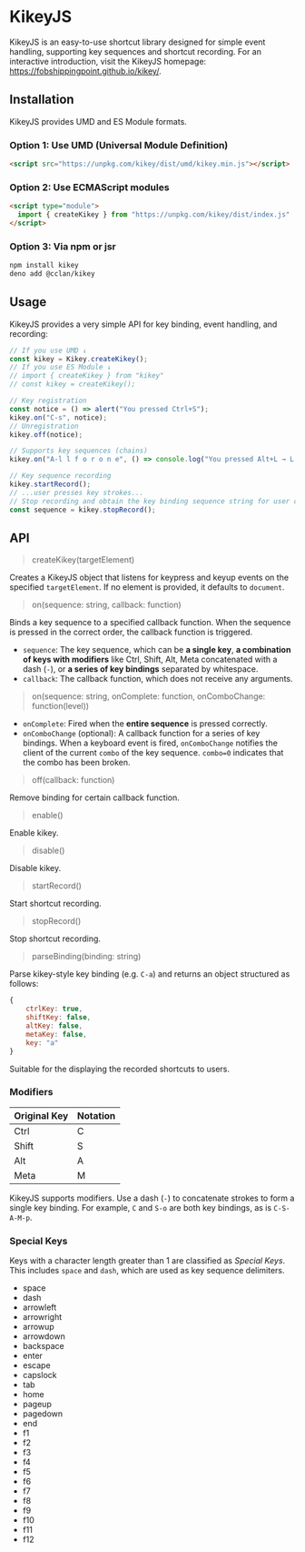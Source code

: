 # KikeyJS

KikeyJS is an easy-to-use shortcut library designed for simple event handling, supporting key sequences and shortcut recording.
For an interactive introduction, visit the KikeyJS homepage: https://fobshippingpoint.github.io/kikey/.

## Installation

KikeyJS provides UMD and ES Module formats.

### Option 1: Use UMD (Universal Module Definition)

```html
<script src="https://unpkg.com/kikey/dist/umd/kikey.min.js"></script>
```

### Option 2: Use ECMAScript modules

```html
<script type="module">
  import { createKikey } from "https://unpkg.com/kikey/dist/index.js"
</script>
```

### Option 3: Via npm or jsr

```sh
npm install kikey
deno add @cclan/kikey
```

## Usage

KikeyJS provides a very simple API for key binding, event handling, and recording:
```js
// If you use UMD ↓
const kikey = Kikey.createKikey();
// If you use ES Module ↓
// import { createKikey } from "kikey"
// const kikey = createKikey();

// Key registration
const notice = () => alert("You pressed Ctrl+S");
kikey.on("C-s", notice);
// Unregistration
kikey.off(notice);

// Supports key sequences (chains)
kikey.on("A-l l f o r o n e", () => console.log("You pressed Alt+L → L → F → O → R → O → N → E"));

// Key sequence recording
kikey.startRecord();
// ...user presses key strokes...
// Stop recording and obtain the key binding sequence string for user customization
const sequence = kikey.stopRecord();
```

## API

> createKikey(targetElement)

Creates a KikeyJS object that listens for keypress and keyup events on the specified `targetElement`. If no element is provided, it defaults to `document`.

> on(sequence: string, callback: function)

Binds a key sequence to a specified callback function. When the sequence is pressed in the correct order, the callback function is triggered.
- `sequence`: The key sequence, which can be **a single key**, **a combination of keys with modifiers** like Ctrl, Shift, Alt, Meta concatenated with a dash (`-`), or **a series of key bindings** separated by whitespace.
- `callback`: The callback function, which does not receive any arguments.

> on(sequence: string, onComplete: function, onComboChange: function(level))

- `onComplete`: Fired when the **entire sequence** is pressed correctly.
- `onComboChange` (optional): A callback function for a series of key bindings. When a keyboard event is fired, `onComboChange` notifies the client of the current `combo` of the key sequence. `combo=0` indicates that the combo has been broken.

> off(callback: function)

Remove binding for certain callback function.

> enable()

Enable kikey.

> disable()

Disable kikey.

> startRecord()

Start shortcut recording.

> stopRecord()

Stop shortcut recording.

> parseBinding(binding: string)

Parse kikey-style key binding (e.g. `C-a`) and returns an object structured as follows:
```js
{
    ctrlKey: true,
    shiftKey: false,
    altKey: false,
    metaKey: false,
    key: "a"
}
```
Suitable for the displaying the recorded shortcuts to users.

### Modifiers

| Original Key | Notation |
|--------------|----------|
| Ctrl         | C        |
| Shift        | S        |
| Alt          | A        |
| Meta         | M        |

KikeyJS supports modifiers. Use a dash (`-`) to concatenate strokes to form a single key binding. For example, `C` and `S-o` are both key bindings, as is `C-S-A-M-p`.

### Special Keys

Keys with a character length greater than 1 are classified as *Special Keys*. This includes `space` and `dash`, which are used as key sequence delimiters.

- space
- dash
- arrowleft
- arrowright
- arrowup
- arrowdown
- backspace
- enter
- escape
- capslock
- tab
- home
- pageup
- pagedown
- end
- f1
- f2
- f3
- f4
- f5
- f6
- f7
- f8
- f9
- f10
- f11
- f12
